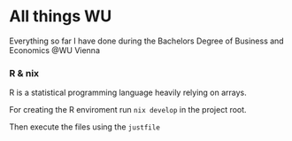 
# All things WU

Everything so far I have done during the Bachelors Degree of Business and Economics @WU Vienna

### R & nix

R is a statistical programming language heavily relying on arrays.

For creating the R enviroment run `nix develop` in the project root.

Then execute the files using the `justfile`
